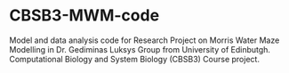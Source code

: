 # CBSB3-MWM-code
Model and data analysis code for Research Project on Morris Water Maze Modelling in Dr. Gediminas Luksys Group from University of Edinbutgh.
Computational Biology and System Biology (CBSB3) Course project.
